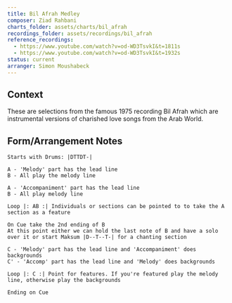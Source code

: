 ```yaml
---
title: Bil Afrah Medley
composer: Ziad Rahbani
charts_folder: assets/charts/bil_afrah
recordings_folder: assets/recordings/bil_afrah
reference_recordings:
  - https://www.youtube.com/watch?v=od-WD3TsvkI&t=1811s
  - https://www.youtube.com/watch?v=od-WD3TsvkI&t=1932s
status: current
arranger: Simon Moushabeck
---
```


## Context
These are selections from the famous 1975 recording Bil Afrah which are instrumental versions of charished love songs from the Arab World.

## Form/Arrangement Notes

```
Starts with Drums: |DTTDT-|

A - 'Melody' part has the lead line
B - All play the melody line

A - 'Accompaniment' part has the lead line
B - All play melody line

Loop |: AB :| Individuals or sections can be pointed to to take the A section as a feature

On Cue take the 2nd ending of B
At this point either we can hold the last note of B and have a solo over it or start Maksum |D--T--T-| for a chanting section

C - 'Melody' part has the lead line and 'Accompaniment' does backgrounds
C' - 'Accomp' part has the lead line and 'Melody' does backgrounds

Loop |: C :| Point for features. If you're featured play the melody line, otherwise play the backgrounds

Ending on Cue
```

